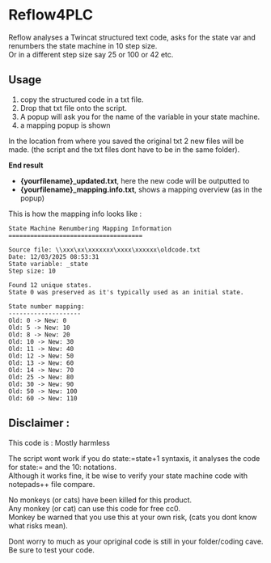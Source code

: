 # Reflow4PLC
Reflow analyses a Twincat structured text code, asks for the state var and renumbers the state machine in 10 step size.  
Or in a different step size say 25 or 100 or 42 etc. 

## Usage 
1) copy the structured code in a txt file.  
2) Drop that txt file onto the script.  
3) A popup will ask you for the name of the variable in your state machine.  
4) a mapping popup is shown

In the location from where you saved the original txt 2 new files will be made.
(the script and the txt files dont have to be in the same folder).

**End result**
- **{yourfilename}_updated.txt**,  here the new code will be outputted to
- **{yourfilename}_mapping.info.txt**, shows a mapping overview (as in the popup)

This is how the mapping info looks like :

~~~
State Machine Renumbering Mapping Information  
=====================================  
  
Source file: \\xxx\xx\xxxxxxx\xxxx\xxxxxx\oldcode.txt  
Date: 12/03/2025 08:53:31  
State variable: _state  
Step size: 10  
  
Found 12 unique states.  
State 0 was preserved as it's typically used as an initial state.  
  
State number mapping:  
--------------------  
Old: 0 -> New: 0  
Old: 5 -> New: 10  
Old: 8 -> New: 20  
Old: 10 -> New: 30  
Old: 11 -> New: 40  
Old: 12 -> New: 50  
Old: 13 -> New: 60   
Old: 14 -> New: 70  
Old: 25 -> New: 80  
Old: 30 -> New: 90  
Old: 50 -> New: 100  
Old: 60 -> New: 110  
~~~

## Disclaimer :
This code is  : Mostly harmless 

The script wont work if you do state:=state+1 syntaxis, it analyses the code for state:= and the 10:  notations.  
Although it works fine, it be wise to verify your state machine code with notepads++ file compare.  

No monkeys (or cats) have been killed for this product.  
Any monkey (or cat) can use this code for free cc0.  
Monkey be warned that you use this at your own risk, (cats you dont know what risks mean).

Dont worry to much as your opriginal code is still in your folder/coding cave.
Be sure to test your code.

